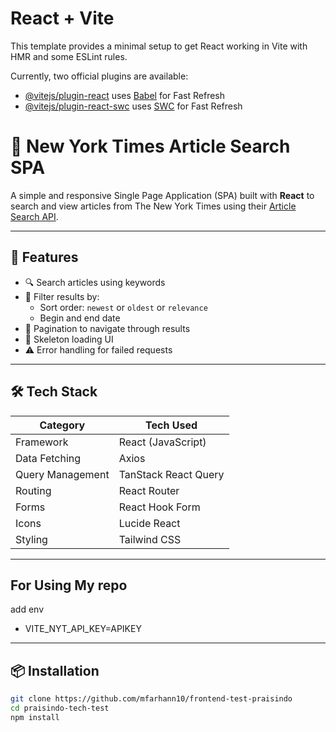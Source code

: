 # React + Vite

This template provides a minimal setup to get React working in Vite with HMR and some ESLint rules.

Currently, two official plugins are available:

- [@vitejs/plugin-react](https://github.com/vitejs/vite-plugin-react/blob/main/packages/plugin-react) uses [Babel](https://babeljs.io/) for Fast Refresh
- [@vitejs/plugin-react-swc](https://github.com/vitejs/vite-plugin-react/blob/main/packages/plugin-react-swc) uses [SWC](https://swc.rs/) for Fast Refresh

# 📰 New York Times Article Search SPA

A simple and responsive Single Page Application (SPA) built with **React** to search and view articles from The New York Times using their [Article Search API](https://developer.nytimes.com/docs/articlesearch-product/1/overview).

---

## 🚀 Features

- 🔍 Search articles using keywords
- 📅 Filter results by:
  - Sort order: `newest` or `oldest` or `relevance`
  - Begin and end date
- 🔁 Pagination to navigate through results
- 🧱 Skeleton loading UI
- ⚠️ Error handling for failed requests

---

## 🛠 Tech Stack

| Category           | Tech Used              |
|--------------------|------------------------|
| Framework          | React (JavaScript)     |
| Data Fetching      | Axios                  |
| Query Management   | TanStack React Query   |
| Routing            | React Router           |
| Forms              | React Hook Form        |
| Icons              | Lucide React           |
| Styling            | Tailwind CSS           |

---

## For Using My repo

add env
- VITE_NYT_API_KEY=APIKEY

---

## 📦 Installation

```bash
git clone https://github.com/mfarhann10/frontend-test-praisindo
cd praisindo-tech-test
npm install



